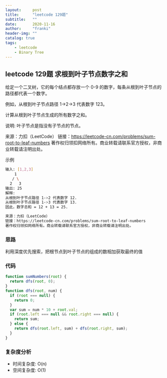 ```yaml
---
layout:     post
title:      "leetcode 129题"
subtitle:   ""
date:       2020-11-16
author:     "franki"
header-img: ""
catalog: true
tags:
    - leetcode
    - Binary Tree
---
```


## leetcode 129题 求根到叶子节点数字之和

给定一个二叉树，它的每个结点都存放一个 0-9 的数字，每条从根到叶子节点的路径都代表一个数字。

例如，从根到叶子节点路径 1->2->3 代表数字 123。

计算从根到叶子节点生成的所有数字之和。

说明: 叶子节点是指没有子节点的节点。

来源：力扣（LeetCode）
链接：<https://leetcode-cn.com/problems/sum-root-to-leaf-numbers>
著作权归领扣网络所有。商业转载请联系官方授权，非商业转载请注明出处。

示例

```bash
输入: [1,2,3]
    1
   / \
  2   3
输出: 25
解释:
从根到叶子节点路径 1->2 代表数字 12.
从根到叶子节点路径 1->3 代表数字 13.
因此，数字总和 = 12 + 13 = 25.

来源：力扣（LeetCode）
链接：https://leetcode-cn.com/problems/sum-root-to-leaf-numbers
著作权归领扣网络所有。商业转载请联系官方授权，非商业转载请注明出处。
```

### 思路

利用深度优先搜索，把根节点到叶子节点的组成的数相加获取最终的值

### 代码

```js
function sumNumbers(root) {
  return dfs(root, 0);
}
function dfs(root, num) {
  if (root === null) {
    return 0;
  }
  var sum = num * 10 + root.val;
  if (root.left === null && root.right === null) {
    return sum;
  } else {
    return dfs(root.left, sum) + dfs(root.right, sum); 
  }
}
```

### 复杂度分析

- 时间复杂度: O(n)
- 空间复杂度: O(1)
